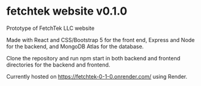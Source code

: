 # fetchtek website v0.1.0
Prototype of FetchTek LLC website


Made with React and CSS/Bootstrap 5 for the front end, Express and Node for the backend, and MongoDB Atlas for the database.

Clone the repository and run npm start in both backend and frontend directories for the backend and frontend.

Currently hosted on https://fetchtek-0-1-0.onrender.com/ using Render.
